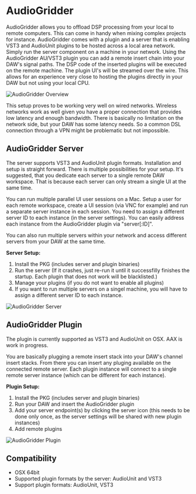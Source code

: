 # AudioGridder

AudioGridder allows you to offload DSP processing from your local to
remote computers. This can come in handy when mixing complex projects
for instance. AudioGridder comes with a plugin and a server that is
enabling VST3 and AudioUnit plugins to be hosted across a local area
network. Simply run the server component on a machine in your
network. Using the AudioGridder AU/VST3 plugin you can add a remote
insert chain into your DAW's signal paths. The DSP code of the
inserted plugins will be executed on the remote machine. The plugin
UI's will be streamed over the wire. This allows for an experience
very close to hosting the plugins directly in your DAW but not using
your local CPU.

![](https://raw.githubusercontent.com/apohl79/audiogridder/master/images/overview.png "AudioGridder Overview")

This setup proves to be working very well on wired networks. Wireless
networks work as well given you have a proper connection that provides
low latency and enough bandwidth. There is basically no limitation on
the network side, but your DAW has some latency needs. So a common DSL
connection through a VPN might be problematic but not impossible.

## AudioGridder Server

The server supports VST3 and AudioUnit plugin formats. Installation
and setup is straight forward. There is multiple possibilities for
your setup. It's suggested, that you dedicate each server to a single
remote DAW workspace. That is because each server can only stream a
single UI at the same time.

You can run multiple parallel UI user sessions on a Mac. Setup a user
for each remote workspace, create a UI session (via VNC for example)
and run a separate server instance in each session. You need to assign
a different server ID to each instance (in the server settings). You
can easily address each instance from the AudioGridder plugin
via "server[:ID]".

You can also run multiple servers within your network and access
different servers from your DAW at the same time.

**Server Setup:**

1. Install the PKG (includes server and plugin binaries)
2. Run the server (If it crashes, just re-run it until it successfilly
finishes the startup. Each plugin that does not work will be
blacklisted.)
3. Manage your plugins (if you do not want to enable all plugins)
4. If you want to run multiple servers on a singel machine, you will
have to assign a different server ID to each instance.

![](https://raw.githubusercontent.com/apohl79/audiogridder/master/images/server.png "AudioGridder Server")

## AudioGridder Plugin

The plugin is currently supported as VST3 and AudioUnit on OSX. AAX is
work in progress.

You are basically plugging a remote insert stack into your DAW's
channel insert stacks. From there you can insert any pluging available
on the connected remote server. Each plugin instance will connect to a
single remote server instance (which can be different for each
instance). 

**Plugin Setup:**

1. Install the PKG (includes server and plugin binaries)
2. Run your DAW and insert the AudioGridder plugin
3. Add your server endpoint(s) by clicking the server icon (this needs
to be done only once, as the server settings will be shared with new
plugin instances)
4. Add remote plugins

![](https://raw.githubusercontent.com/apohl79/audiogridder/master/images/plugin.png "AudioGridder Plugin")

## Compatibility

- OSX 64bit
- Supported plugin formats by the server: AudioUnit and VST3
- Support plugin formats: AudioUnit, VST3 
